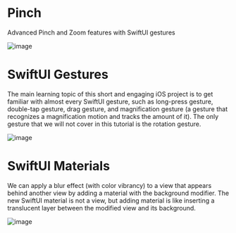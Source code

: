 # Pinch
Advanced Pinch and Zoom features with SwiftUI gestures

![image](https://github.com/user-attachments/assets/29b1fcbf-b3dc-498f-b7f0-dc61d31a4dfe)

# SwiftUI Gestures

The main learning topic of this short and engaging iOS project is to get familiar with almost every SwiftUI gesture, such as long-press gesture, double-tap gesture, drag gesture, and magnification gesture (a gesture that recognizes a magnification motion and tracks the amount of it). The only gesture that we will not cover in this tutorial is the rotation gesture.

![image](https://github.com/user-attachments/assets/ac0a1ad3-0c8c-46ee-b895-43b0c8acc6e3)

# SwiftUI Materials

We can apply a blur effect (with color vibrancy) to a view that appears behind another view by adding a material with the background modifier. The new SwiftUI material is not a view, but adding material is like inserting a translucent layer between the modified view and its background.

![image](https://github.com/user-attachments/assets/06e824f0-f0a8-4b8d-b643-4fd7c4000568)

